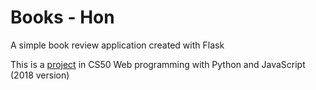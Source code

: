 # Books - Hon

A simple book review application created with Flask

This is a [project](https://docs.cs50.net/web/2020/x/projects/1/project1.html) in CS50 Web programming with Python and JavaScript (2018 version)
